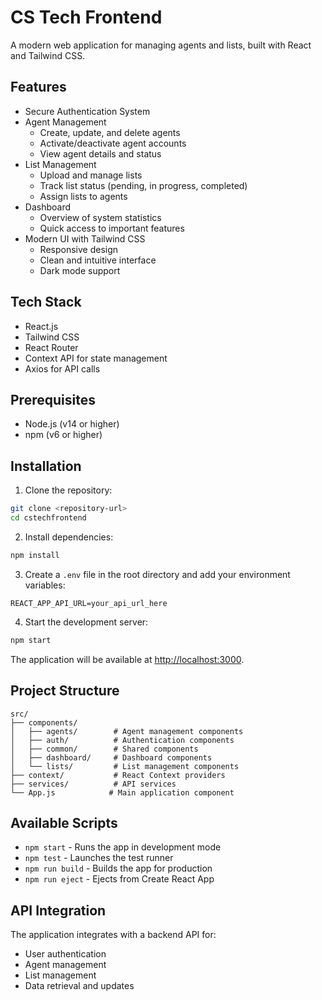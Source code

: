# CS Tech Frontend

A modern web application for managing agents and lists, built with React and Tailwind CSS.

## Features

- Secure Authentication System
- Agent Management
  - Create, update, and delete agents
  - Activate/deactivate agent accounts
  - View agent details and status
- List Management
  - Upload and manage lists
  - Track list status (pending, in progress, completed)
  - Assign lists to agents
- Dashboard
  - Overview of system statistics
  - Quick access to important features
- Modern UI with Tailwind CSS
  - Responsive design
  - Clean and intuitive interface
  - Dark mode support

## Tech Stack

- React.js
- Tailwind CSS
- React Router
- Context API for state management
- Axios for API calls

## Prerequisites

- Node.js (v14 or higher)
- npm (v6 or higher)

## Installation

1. Clone the repository:
```bash
git clone <repository-url>
cd cstechfrontend
```

2. Install dependencies:
```bash
npm install
```

3. Create a `.env` file in the root directory and add your environment variables:
```env
REACT_APP_API_URL=your_api_url_here
```

4. Start the development server:
```bash
npm start
```

The application will be available at [http://localhost:3000](http://localhost:3000).

## Project Structure

```
src/
├── components/
│   ├── agents/        # Agent management components
│   ├── auth/          # Authentication components
│   ├── common/        # Shared components
│   ├── dashboard/     # Dashboard components
│   └── lists/         # List management components
├── context/           # React Context providers
├── services/          # API services
└── App.js            # Main application component
```

## Available Scripts

- `npm start` - Runs the app in development mode
- `npm test` - Launches the test runner
- `npm run build` - Builds the app for production
- `npm run eject` - Ejects from Create React App

## API Integration

The application integrates with a backend API for:
- User authentication
- Agent management
- List management
- Data retrieval and updates






